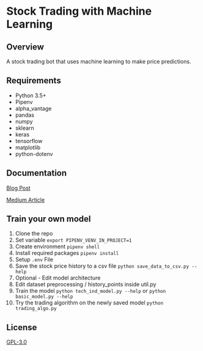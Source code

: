 # Stock Trading with Machine Learning

## Overview

A stock trading bot that uses machine learning to make price predictions.

## Requirements

-   Python 3.5+
-   Pipenv
-   alpha_vantage
-   pandas
-   numpy
-   sklearn
-   keras
-   tensorflow
-   matplotlib
-   python-dotenv

## Documentation

[Blog Post](https://yacoubahmed.me/blog/stock-prediction-ml)

[Medium Article](https://medium.com/towards-data-science/getting-rich-quick-with-machine-learning-and-stock-market-predictions-696802da94fe)

## Train your own model

1. Clone the repo
2. Set variable `export PIPENV_VENV_IN_PROJECT=1`
3. Create environment `pipenv shell`
4. Install required packages `pipenv install`
5. Setup `.env` File
6. Save the stock price history to a csv file `python save_data_to_csv.py --help`
7. Optional - Edit model architecture
8. Edit dataset preprocessing / history_points inside util.py
9. Train the model `python tech_ind_model.py --help` or `python basic_model.py --help`
10. Try the trading algorithm on the newly saved model `python trading_algo.py`

## License

[GPL-3.0](https://www.gnu.org/licenses/quick-guide-gplv3.html)
